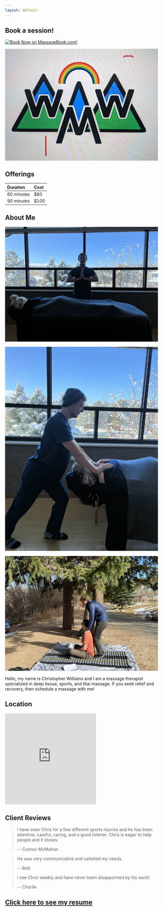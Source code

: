 ```yaml
---
layout: default
---
```


<head>
  <title>Williams Wellness Massage (work in progress)</title>
  <link rel="icon" type="image/x-icon" href="favicon.ico" />
</head>

## Book a session!

<a href="https://www.massagebook.com/biz/williams-wellness#services"><img src="http://www.massagebook.com/home/img/getbutton/button-booknow.png" alt="Book Now on MassageBook.com!" border="0"></a>

![logo](logo.jpg)

## Offerings

| Duration   | Cost |
|:-----------|:-----|
| 60 minutes | $80  |
| 90 minutes | $100 |

## About Me

![side_prayer](side_prayer.jpg)

![shoulder](shoulder.jpg)

![thai](thai.jpg)

Hello, my name is Christopher Williams and I am a massage therapist specialized in deep tissue, sports, and thai massage. If you seek relief and recovery, then schedule a massage with me!

## Location

<iframe src="https://www.google.com/maps/embed?pb=!1m18!1m12!1m3!1d195356.59251547535!2d-105.51358925659213!3d40.08775113393526!2m3!1f0!2f0!3f0!3m2!1i1024!2i768!4f13.1!3m3!1m2!1s0x876bdbec62ae71c5%3A0x7f490073a9b047cd!2sBoulder%20County%2C%20CO!5e0!3m2!1sen!2sus!4v1665374274088!5m2!1sen!2sus" width="300" height="300" style="border:0;" allowfullscreen="" loading="lazy" referrerpolicy="no-referrer-when-downgrade"></iframe>

## Client Reviews

> I have seen Chris for a few different sports injuries and he has been attentive, careful, caring, and a good listener. Chris is eager to help people and it shows.
>
> -- Connor McMahon

> He was very communicative and satisfied my needs.
>
> -- Bob

> I see Chris weekly and have never been disappointed by his work!
>
> -- Charlie

## [Click here to see my resume](https://drive.google.com/file/d/1PgyD9hy7lw4lrq__PkpHzD3eLOtQkDWe)
